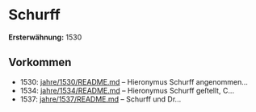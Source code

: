 # Schurff

**Ersterwähnung:** 1530

## Vorkommen
- 1530: [jahre/1530/README.md](../jahre/1530/README.md) – Hieronymus Schurff
angenommen...
- 1534: [jahre/1534/README.md](../jahre/1534/README.md) – Hieronymus Schurff geſtellt, C...
- 1537: [jahre/1537/README.md](../jahre/1537/README.md) – Schurff und Dr...
